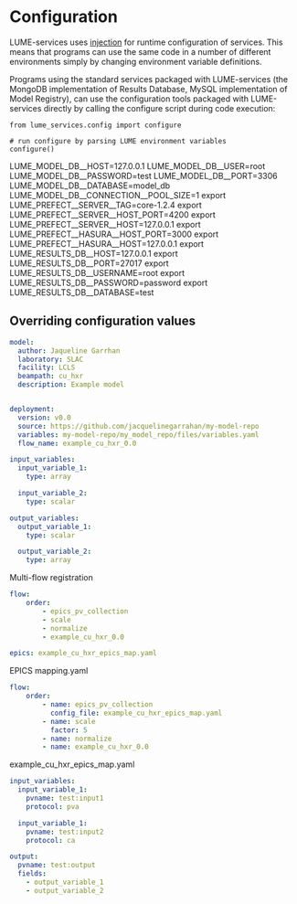 # Configuration

LUME-services uses [injection](https://python-dependency-injector.ets-labs.org/) for runtime configuration of services. This means that programs can use the same code in a number of different environments simply by changing environment variable definitions.

Programs using the standard services packaged with LUME-services (the MongoDB implementation of Results Database, MySQL implementation of Model Registry), can use the configuration tools packaged with LUME-services directly by calling the configure script during code execution:
```
from lume_services.config import configure

# run configure by parsing LUME environment variables
configure()

```

LUME_MODEL_DB__HOST=127.0.0.1
LUME_MODEL_DB__USER=root
LUME_MODEL_DB__PASSWORD=test
LUME_MODEL_DB__PORT=3306
LUME_MODEL_DB__DATABASE=model_db
LUME_MODEL_DB__CONNECTION__POOL_SIZE=1
export LUME_PREFECT__SERVER__TAG=core-1.2.4
export LUME_PREFECT__SERVER__HOST_PORT=4200
export LUME_PREFECT__SERVER__HOST=127.0.0.1
export LUME_PREFECT__HASURA__HOST_PORT=3000
export LUME_PREFECT__HASURA__HOST=127.0.0.1
export LUME_RESULTS_DB__HOST=127.0.0.1
export LUME_RESULTS_DB__PORT=27017
export LUME_RESULTS_DB__USERNAME=root
export LUME_RESULTS_DB__PASSWORD=password
export LUME_RESULTS_DB__DATABASE=test







## Overriding configuration values


```yaml
model:
  author: Jaqueline Garrhan
  laboratory: SLAC
  facility: LCLS
  beampath: cu_hxr
  description: Example model


deployment:
  version: v0.0
  source: https://github.com/jacquelinegarrahan/my-model-repo
  variables: my-model-repo/my_model_repo/files/variables.yaml
  flow_name: example_cu_hxr_0.0
```

```yaml
input_variables:
  input_variable_1:
    type: array

  input_variable_2:
    type: scalar

output_variables:
  output_variable_1:
    type: scalar

  output_variable_2:
    type: array

```



Multi-flow registration
```yaml
flow:
    order:
        - epics_pv_collection
        - scale
        - normalize
        - example_cu_hxr_0.0

epics: example_cu_hxr_epics_map.yaml
```




EPICS mapping.yaml
```yaml
flow:
    order:
        - name: epics_pv_collection
          config_file: example_cu_hxr_epics_map.yaml
        - name: scale
          factor: 5
        - name: normalize
        - name: example_cu_hxr_0.0

```

example_cu_hxr_epics_map.yaml
```yaml
input_variables:
  input_variable_1:
    pvname: test:input1
    protocol: pva

  input_variable_1:
    pvname: test:input2
    protocol: ca

output:
  pvname: test:output
  fields:
    - output_variable_1
    - output_variable_2

```
